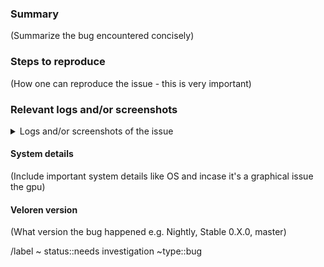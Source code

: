 <!---
Please read this!

Before opening a new issue, make sure to search for keywords in the issues
filtered by the "crash" or "bug" label:

- https://gitlab.com/veloren/veloren/-/issues?label_name%5B%5D=type%3A%3Acrash
- https://gitlab.com/veloren/veloren/-/issues?label_name%5B%5D=type%3A%3Abug

and verify the issue you're about to submit isn't a duplicate.
--->

### Summary

(Summarize the bug encountered concisely)

### Steps to reproduce

(How one can reproduce the issue - this is very important)

### Relevant logs and/or screenshots

<details>
<summary>Logs and/or screenshots of the issue</summary>
<pre>

(Paste any relevant logs - please use code blocks (```) to format console output,
logs, and code as it's tough to read otherwise.)

</pre>
</details>

#### System details

(Include important system details like OS and incase it's a graphical issue the gpu)

#### Veloren version

(What version the bug happened e.g. Nightly, Stable 0.X.0, master)

/label ~ status::needs investigation ~type::bug